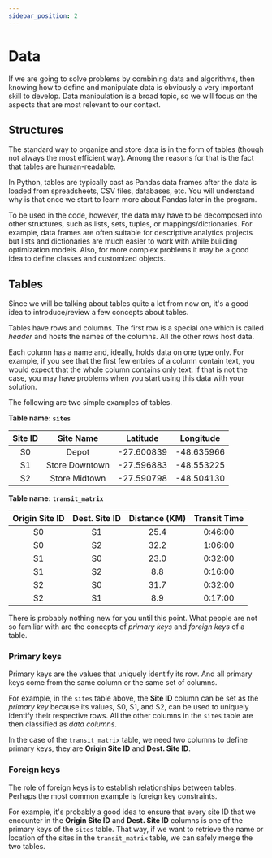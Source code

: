 ```yaml
---
sidebar_position: 2
---
```


# Data
If we are going to solve problems by combining data and algorithms, then 
knowing how to define and manipulate data is obviously a very important 
skill to develop. Data manipulation is a broad topic, so we will focus on 
the aspects that are most relevant to our context.

## Structures
The standard way to organize and store data is in the form of tables 
(though not always the most efficient way). Among the reasons for that is 
the fact that tables are human-readable.

In Python, tables are typically cast as Pandas data frames after the data is 
loaded from spreadsheets, CSV files, databases, etc. You will understand why 
is that once we start to learn more about Pandas later in the program.

To be used in the code, however, the data may have to be decomposed into 
other structures, such as lists, sets, tuples, or mappings/dictionaries.
For example, data frames are often suitable for descriptive analytics projects 
but lists and dictionaries are much easier to work with while building 
optimization models. Also, for more complex problems it may be a good idea 
to define classes and customized objects.

## Tables
Since we will be talking about tables quite a lot from now on, it's a good 
idea to introduce/review a few concepts about tables.

Tables have rows and columns. The first row is a special one which is 
called *header* and hosts the names of the columns. All the other rows host 
data.

Each column has a name and, ideally, holds data on one type only. For 
example, if you see that the first few entries of a column contain text, you 
would expect that the whole column contains only text. If that is not the 
case, you may have problems when you start using this data with your solution.

The following are two simple examples of tables.

**Table name: `sites`**

| Site ID |   Site Name    |  Latitude  | Longitude  |
|:-------:|:--------------:|:----------:|:----------:|
|   S0    |     Depot      | -27.600839 | -48.635966 |
|   S1    | Store Downtown | -27.596883 | -48.553225 |
|   S2    | Store Midtown  | -27.590798 | -48.504130 |

**Table name: `transit_matrix`**

| Origin Site ID | Dest. Site ID | Distance (KM) | Transit Time |
|:--------------:|:-------------:|:-------------:|:------------:|
|       S0       |      S1       |     25.4      |   0:46:00    |
|       S0       |      S2       |     32.2      |   1:06:00    |
|       S1       |      S0       |     23.0      |   0:32:00    |
|       S1       |      S2       |      8.8      |   0:16:00    |
|       S2       |      S0       |     31.7      |   0:32:00    |
|       S2       |      S1       |      8.9      |   0:17:00    |

There is probably nothing new for you until this point. What people are not 
so familiar with are the concepts of *primary keys* and *foreign keys* of a 
table.

### Primary keys
Primary keys are the values that uniquely identify its row. And all primary 
keys come from the same column or the same set of columns.

For example, in the `sites` table above, the **Site ID** column can be set 
as the *primary key* because its values, S0, S1, and S2, can be used to 
uniquely identify their respective rows. All the other columns in the 
`sites` table are then classified as *data columns*.

In the case of the `transit_matrix` table, we need two columns to define 
primary keys, they are **Origin Site ID** and **Dest. Site ID**.

### Foreign keys
The role of foreign keys is to establish relationships between tables.
Perhaps the most common example is foreign key constraints.

For example, it's probably a good idea to ensure that every
site ID that we encounter in the **Origin Site ID** and **Dest. Site ID**
columns is one of the primary keys of the `sites` table.
That way, if we want to retrieve the name or location of the sites
in the `transit_matrix` table, we can safely merge the two tables.
